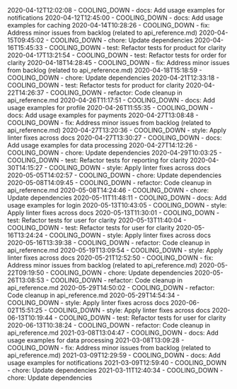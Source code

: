2020-04-12T12:02:08 - COOLING_DOWN - docs: Add usage examples for notifications
2020-04-12T12:45:00 - COOLING_DOWN - docs: Add usage examples for caching
2020-04-14T10:28:26 - COOLING_DOWN - fix: Address minor issues from backlog (related to api_reference.md)
2020-04-15T09:45:02 - COOLING_DOWN - chore: Update dependencies
2020-04-16T15:45:33 - COOLING_DOWN - test: Refactor tests for product for clarity
2020-04-17T13:21:54 - COOLING_DOWN - test: Refactor tests for order for clarity
2020-04-18T14:28:45 - COOLING_DOWN - fix: Address minor issues from backlog (related to api_reference.md)
2020-04-18T15:18:59 - COOLING_DOWN - chore: Update dependencies
2020-04-21T12:33:18 - COOLING_DOWN - test: Refactor tests for product for clarity
2020-04-22T14:26:37 - COOLING_DOWN - refactor: Code cleanup in api_reference.md
2020-04-26T11:17:51 - COOLING_DOWN - docs: Add usage examples for profile
2020-04-26T11:55:35 - COOLING_DOWN - docs: Add usage examples for payments
2020-04-27T13:08:48 - COOLING_DOWN - fix: Address minor issues from backlog (related to api_reference.md)
2020-04-27T13:20:36 - COOLING_DOWN - style: Apply linter fixes across docs
2020-04-27T13:30:27 - COOLING_DOWN - docs: Add usage examples for data processing
2020-04-27T14:12:26 - COOLING_DOWN - chore: Update dependencies
2020-04-29T10:03:25 - COOLING_DOWN - test: Refactor tests for reporting for clarity
2020-04-30T14:15:27 - COOLING_DOWN - style: Apply linter fixes across docs
2020-05-05T14:02:57 - COOLING_DOWN - chore: Update dependencies
2020-05-08T14:09:45 - COOLING_DOWN - refactor: Code cleanup in api_reference.md
2020-05-08T14:24:46 - COOLING_DOWN - chore: Update dependencies
2020-05-11T11:48:11 - COOLING_DOWN - docs: Add usage examples for login
2020-05-13T10:43:05 - COOLING_DOWN - style: Apply linter fixes across docs
2020-05-13T11:30:01 - COOLING_DOWN - test: Refactor tests for user for clarity
2020-05-13T11:40:04 - COOLING_DOWN - test: Refactor tests for user for clarity
2020-05-16T13:24:24 - COOLING_DOWN - style: Apply linter fixes across docs
2020-05-16T13:39:38 - COOLING_DOWN - refactor: Code cleanup in api_reference.md
2020-05-19T13:09:54 - COOLING_DOWN - style: Apply linter fixes across docs
2020-05-21T12:52:50 - COOLING_DOWN - fix: Address minor issues from backlog (related to api_reference.md)
2020-05-22T09:19:50 - COOLING_DOWN - chore: Update dependencies
2020-05-26T13:08:53 - COOLING_DOWN - refactor: Code cleanup in api_reference.md
2020-05-29T14:50:02 - COOLING_DOWN - refactor: Code cleanup in api_reference.md
2020-05-29T14:54:34 - COOLING_DOWN - style: Apply linter fixes across docs
2020-06-02T15:51:25 - COOLING_DOWN - style: Apply linter fixes across docs
2020-06-13T10:19:44 - COOLING_DOWN - test: Refactor tests for user for clarity
2020-06-13T10:38:24 - COOLING_DOWN - refactor: Code cleanup in api_reference.md
2021-03-08T13:04:47 - COOLING_DOWN - docs: Add usage examples for data processing
2021-03-08T13:09:28 - COOLING_DOWN - fix: Address minor issues from backlog (related to api_reference.md)
2021-03-09T12:29:59 - COOLING_DOWN - docs: Add usage examples for notifications
2021-03-09T12:59:40 - COOLING_DOWN - chore: Update dependencies
2021-03-11T12:40:34 - COOLING_DOWN - chore: Update dependencies
